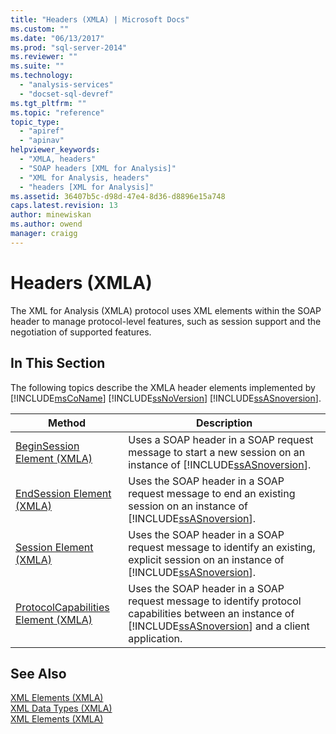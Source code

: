 ```yaml
---
title: "Headers (XMLA) | Microsoft Docs"
ms.custom: ""
ms.date: "06/13/2017"
ms.prod: "sql-server-2014"
ms.reviewer: ""
ms.suite: ""
ms.technology: 
  - "analysis-services"
  - "docset-sql-devref"
ms.tgt_pltfrm: ""
ms.topic: "reference"
topic_type: 
  - "apiref"
  - "apinav"
helpviewer_keywords: 
  - "XMLA, headers"
  - "SOAP headers [XML for Analysis]"
  - "XML for Analysis, headers"
  - "headers [XML for Analysis]"
ms.assetid: 36407b5c-d98d-47e4-8d36-d8896e15a748
caps.latest.revision: 13
author: minewiskan
ms.author: owend
manager: craigg
---
```

# Headers (XMLA)
  The XML for Analysis (XMLA) protocol uses XML elements within the SOAP header to manage protocol-level features, such as session support and the negotiation of supported features.  
  
## In This Section  
 The following topics describe the XMLA header elements implemented by [!INCLUDE[msCoName](../../../includes/msconame-md.md)] [!INCLUDE[ssNoVersion](../../../includes/ssnoversion-md.md)] [!INCLUDE[ssASnoversion](../../../includes/ssasnoversion-md.md)].  
  
|Method|Description|  
|------------|-----------------|  
|[BeginSession Element &#40;XMLA&#41;](session-element-xmla.md)|Uses a SOAP header in a SOAP request message to start a new session on an instance of [!INCLUDE[ssASnoversion](../../../includes/ssasnoversion-md.md)].|  
|[EndSession Element &#40;XMLA&#41;](endsession-element-xmla.md)|Uses the SOAP header in a SOAP request message to end an existing session on an instance of [!INCLUDE[ssASnoversion](../../../includes/ssasnoversion-md.md)].|  
|[Session Element &#40;XMLA&#41;](session-element-xmla.md)|Uses the SOAP header in a SOAP request message to identify an existing, explicit session on an instance of [!INCLUDE[ssASnoversion](../../../includes/ssasnoversion-md.md)].|  
|[ProtocolCapabilities Element &#40;XMLA&#41;](protocolcapabilities-element-xmla.md)|Uses the SOAP header in a SOAP request message to identify protocol capabilities between an instance of [!INCLUDE[ssASnoversion](../../../includes/ssasnoversion-md.md)] and a client application.|  
  
## See Also  
 [XML Elements &#40;XMLA&#41;](../../dev-guide/xml-elements-xmla.md)   
 [XML Data Types &#40;XMLA&#41;](../xml-data-types/xml-data-types-xmla.md)   
 [XML Elements &#40;XMLA&#41;](../../dev-guide/xml-elements-xmla.md)  
  
  
